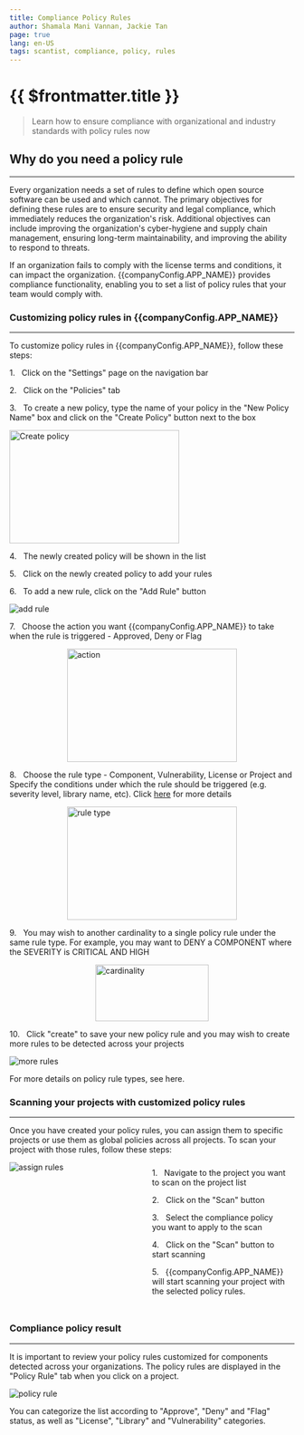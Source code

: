 ```yaml
---
title: Compliance Policy Rules
author: Shamala Mani Vannan, Jackie Tan
page: true
lang: en-US
tags: scantist, compliance, policy, rules
---
```


<script setup>
import { companyConfig } from '../../../../config/companyConfig.js'
</script>

<ClientOnly>

# {{ $frontmatter.title }}

> Learn how to ensure compliance with organizational and industry standards with policy rules now

## Why do you need a policy rule

<hr class="thick" />

Every organization needs a set of rules to define which open source software can be used and which cannot. The primary objectives for defining these rules are to ensure security and legal compliance, which immediately reduces the organization's risk. Additional objectives can include improving the organization's cyber-hygiene and supply chain management, ensuring long-term maintainability, and improving the ability to respond to threats.

If an organization fails to comply with the license terms and conditions, it can impact the organization. {{companyConfig.APP_NAME}} provides compliance functionality, enabling you to set a list of policy rules that your team would comply with.

### Customizing policy rules in {{companyConfig.APP_NAME}}

<hr class="thick" />

To customize policy rules in {{companyConfig.APP_NAME}}, follow these steps:

1.&nbsp;&nbsp;&nbsp;Click on the "Settings" page on the navigation bar

2.&nbsp;&nbsp;&nbsp;Click on the "Policies" tab

3.&nbsp;&nbsp;&nbsp;To create a new policy, type the name of your policy in the "New Policy Name" box and click on the "Create Policy" button next to the box

<img src="/images/Compliance-Policy-Rules/Compliance-Policy-Rules-1.png" alt="Create policy" width="300" height="200">

4.&nbsp;&nbsp;&nbsp;The newly created policy will be shown in the list

5.&nbsp;&nbsp;&nbsp;Click on the newly created policy to add your rules

6.&nbsp;&nbsp;&nbsp;To add a new rule, click on the "Add Rule" button

<img src="/images/Compliance-Policy-Rules/Compliance-Policy-Rules-2.png" alt="add rule">

7.&nbsp;&nbsp;&nbsp;Choose the action you want {{companyConfig.APP_NAME}} to take when the rule is triggered - Approved, Deny or Flag

<div style="display: flex; justify-content: center;">
<img src="/images/Compliance-Policy-Rules/Compliance-Policy-Rules-3.png" alt="action" width="300" height="200">
</div>

8.&nbsp;&nbsp;&nbsp;Choose the rule type - Component, Vulnerability, License or Project and Specify the conditions under which the rule should be triggered (e.g. severity level, library name, etc). Click <a href="">here</a> for more details

<div style="display: flex; justify-content: center;">
<img src="/images/Compliance-Policy-Rules/Compliance-Policy-Rules-4.png" alt="rule type" width="300" height="200">
</div>

9.&nbsp;&nbsp;&nbsp;You may wish to another cardinality to a single policy rule under the same rule type. For example, you may want to DENY a COMPONENT where the SEVERITY is CRITICAL AND HIGH

<div style="display: flex; justify-content: center;">
<img src="/images/Compliance-Policy-Rules/Compliance-Policy-Rules-5.png" alt="cardinality" width="200" height="100">
</div>

10.&nbsp;&nbsp;&nbsp;Click "create" to save your new policy rule and you may wish to create more rules to be detected across your projects

<img src="/images/Compliance-Policy-Rules/Compliance-Policy-Rules-6.png" alt="more rules" >

For more details on policy rule types, see here.

### Scanning your projects with customized policy rules

<hr class="thick" />

Once you have created your policy rules, you can assign them to specific projects or use them as global policies across all projects. To scan your project with those rules, follow these steps:

<div style="display: flex;">
<div style="flex: 1; ">
<img src="/images/Compliance-Policy-Rules/Compliance-Policy-Rules-7.png" alt="assign rules" >
</div>
<div style="flex: 1; margin: 10px;">
1.&nbsp;&nbsp;&nbsp;Navigate to the project you want to scan on the project list

2.&nbsp;&nbsp;&nbsp;Click on the "Scan" button

3.&nbsp;&nbsp;&nbsp;Select the compliance policy you want to apply to the scan

4.&nbsp;&nbsp;&nbsp;Click on the "Scan" button to start scanning

5.&nbsp;&nbsp;&nbsp;{{companyConfig.APP_NAME}} will start scanning your project with the selected policy rules.

</div>
</div>

### Compliance policy result

<hr class="thick" />

It is important to review your policy rules customized for components detected across your organizations. The policy rules are displayed in the "Policy Rule" tab when you click on a project.

<img src="/images/Compliance-Policy-Rules/Compliance-Policy-Rules-8.png" alt="policy rule" >

You can categorize the list according to "Approve", "Deny" and "Flag" status, as well as "License", "Library" and "Vulnerability" categories.

</ClientOnly>

